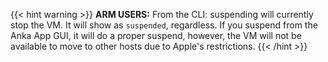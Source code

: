 ---
---

{{< hint warning >}}
**ARM USERS:** From the CLI: suspending will currently stop the VM. It will show as `suspended`, regardless. If you suspend from the Anka App GUI, it will do a proper suspend, however, the VM will not be available to move to other hosts due to Apple's restrictions.
{{< /hint >}}
